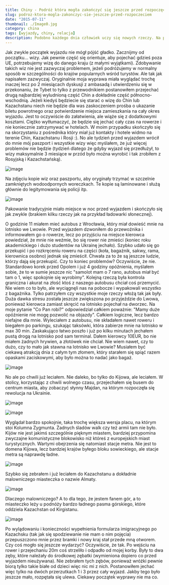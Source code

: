 ```yaml
---
title: Chiny - Podróż która mogła zakończyć się jeszcze przed rozpoczęciem
slug: podroz-ktora-mogla-zakonczyc-sie-jeszcze-przed-rozpoczeciem
date: "2015-07-11"
thumbnail: ./Image0.jpg
category: china
tags: [wyjazdy, chiny, relacja]
description: Podobno każdego dnia człowiek uczy się nowych rzeczy. Na początku tego wyjazdu dowiedziałem się aby nie wierzyć przewoźnikom i zostawiać sobie dużo zapasu.
---
```


Jak zwykle początek wyjazdu nie mógł pójść gładko. Zacznijmy od początku... wizy. Jak pewnie część się orientuje, aby pojechać gdzieś poza UE, potrzebujemy wizę do danego kraju (z małymi wyjątkami). Zdobywanie takich wiz nie jest zazwyczaj problemem, jeżeli podróżujemy w normalny sposób w szczególności do krajów popularnych wśród turystów. Ale tak jak napisałem zazwyczaj. Oryginalnie moja wyprawa miała wyglądać trochę inaczej lecz po 2 miesiącach dyskusji z ambasadą i utwierdzeniu się w przekonaniu, że Tybet to tylko z przewodnikiem postanowiłem przejechać drugą najbardziej wyludnioną część Chin a dokładnie część północno-wschodnią. Jeżeli kiedyś będziecie się starać o wizę do Chin lub Kazachstanu niech nie będzie dla was zaskoczeniem prośba o ukazanie biletu powrotnego oraz potwierdzenie miejsca zamieszkania na cały okres wyjazdu. Jest to oczywiście do załatwienia, ale wiąże się z dodatkowymi kosztami. Ciężko wytłumaczyć, że będzie się jechać cały czas na rowerze i nie koniecznie zatrzymywać w hotelach. W moim przypadku skończyło się na skorzystaniu z pośrednika który miał już kontakty i hotele widmo na terenie Chin, Kazachstanu i Rosji :). No ale tydzień przed wyjazdem wrócił do mnie mój paszport i wszystkie wizy więc myślałem, że już więcej problemów nie będzie (tydzień dlatego że gdyby wyjazd się przedłużył, to wizy maksymalnie 3 miesiące w przód było można wyrobić i tak zrobiłem z Rosyjską i Kazachstańską).


![image](./Image001.JPG)

Na zdjęciu kopie wiz oraz paszportu, aby oryginały trzymać w szczelnie zamkniętych wodoodpornych woreczkach. Te kopie są laminowane i służą głównie do legitymowania się policji itp.

![image](./Image1.jpeg)

Pakowanie tradycyjnie miało miejsce w noc przed wyjazdem i skończyło się jak zwykle (brakiem kilku rzeczy jak na przykład ładowarki słonecznej). 

O godzinie 11 miałem mieć autobus z Wrocławia, który miał dowieść mnie na lotnisko we Lwowie. Przed wyjazdem dzwoniłem do przewoźnika i informowałem go o rowerze, lecz po przyjściu na miejsce kierowca powiedział, że mnie nie weźmie, bo się rower nie zmieści (koniec roku akademickiego i dużo studentów na Ukrainę jechało). Szybko udało się go przekupić i po rozkręceniu roweru na części (koła, bagażnik, sakwy, rama, kierownica osobno) jednak się zmieścił. Chwała za to że są jeszcze ludzie, którzy dają się przekupić. Czy to koniec problemów? Oczywiście, że nie. Standardowo korek przed Opolem i już 4 godziny opóźnienia, myślałem sobie, że to w sumie jeszcze nic "samolot mam o 7 rano, autobus miał być tam o 1, więc spokojnie się wyrobimy". Kolejną rzeczą była kontrola graniczna i akurat na złość ktoś z naszego autobusu chciał coś przemycić. Nie wiem co to było, ale wyciągnęli nas na pobocze i wypakowali wszystko z bagażnika. Tylko patrzyłem czy wszystkie moje rzeczy włożą tak jak były. Duża dawka stresu została jeszcze zwiększona po przyjeździe do Lwowa, ponieważ kierowca zamiast skręcić na lotnisko pojechał na dworzec. Na moje pytanie "Co Pan robi?" odpowiedział całkiem poważnie: "Mamy duże opóźnienie nie mogę pozwolić na objazdy". Całkiem logiczne, lecz bardzo niefajne dla mnie. Wyleciałem z autobusu, nie składałem nawet roweru i biegałem po parkingu, szukając taksówki, która zabierze mnie na lotnisko w max 30 min. Zaskakująco łatwo poszło i już po kilku minutach jechałem pustą drogą na lotnisko pod sam terminal. Dałem kierowcy 10EUR, bo nie miałem żadnych hrywien, a złotówek nie chciał. Nie wiem nawet, czy to dużo, czy to mało jak stawna na lotnisko we Lwowie? Musiałem być ciekawą atrakcją dnia z całym tym złomem, który starałem się spiąć razem opaskami zaciskowymi, aby było można to nadać jako bagaż. 

![image](./Image2.jpeg)

No ale po chwili już leciałem. Nie daleko, bo tylko do Kijowa, ale leciałem. W stolicy, korzystając z chwili wolnego czasu, przejechałem się busem do centrum miasta, aby zobaczyć słynny Majdan, na którym rozpoczęła się rewolucja na Ukrainie. 

![image](./Image3.jpeg)

![image](./Image4.jpeg)

Wyglądał bardzo spokojnie, taka trochę większa wersja placu, na którym stoi Kolumna Zygmunta. Żadnych śladów walk czy też armii tam nie było. Kijów nie jest jakimś szczególnie pięknym miastem, bardziej przypomina zwyczajne komunistyczne blokowisko niż któreś z europejskich miast turystycznych. Wartymi obejrzenia się natomiast stacje metra. Nie jest to domena Kijowa, lecz bardziej krajów byłego bloku sowieckiego, ale stacje metra są naprawdę ładne. 

![image](./Image5.jpeg)


Szybko się zebrałem i już leciałem do Kazachstanu a dokładnie malowniczego miasteczka o nazwie Almaty. 

![image](./Image6.jpeg)


Dlaczego malowniczego? A to dla tego, że jestem fanem gór, a to miasteczko leży u podnóży bardzo ładnego pasma górskiego, które oddziela Kazachstan od Kirgistanu. 

![image](./Image7.jpeg)


Po wylądowaniu i konieczności wypełnienia formularza imigracyjnego po Kazachsku (tak jak się spodziewanie nie mam o nim pojęcia) przepuszczono mnie przez bramki i nowy kraj stał przede mną otworem. Czy coś mogło się jeszcze wydarzyć? Oczywiście, że tak. Po wejściu na rower i przejechaniu 20m coś strzeliło i odpadło od mojej korby. Były to dwa zęby, które należały do środkowej zębatki (wymieniona dopiero co przed wyjazdem nieużywana). Nie zebrałem tych zębów, ponieważ wróżki pewnie biorą tylko takie białe od dzieci więc nic mi z nich. Postanowiłem jechać więc tylko na dwóch przerzutkach 1 i 3 przez cały wyjazd. Jakby tego było jeszcze mało, rozpętała się ulewa. Ciekawy początek wyprawy nie ma co.